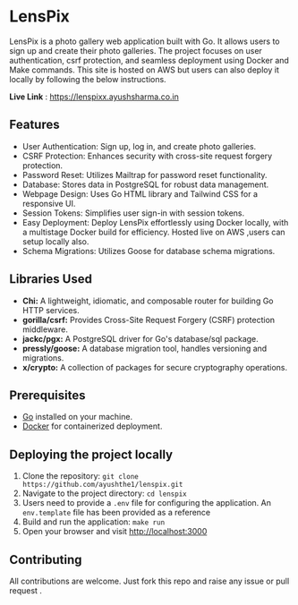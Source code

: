# LensPix

LensPix is a photo gallery web application built with Go. It allows users to sign up and create their photo galleries. The project focuses on user authentication, csrf protection, and seamless deployment using Docker and Make commands. This site is hosted on AWS but users can also deploy it locally by following the below instructions.

 **Live Link** : https://lenspixx.ayushsharma.co.in


## Features

- User Authentication: Sign up, log in, and create photo galleries.
- CSRF Protection: Enhances security with cross-site request forgery protection.
- Password Reset: Utilizes Mailtrap for password reset functionality.
- Database: Stores data in PostgreSQL for robust data management.
- Webpage Design: Uses Go HTML library and Tailwind CSS for a responsive UI.
- Session Tokens: Simplifies user sign-in with session tokens.
- Easy Deployment: Deploy LensPix effortlessly using Docker locally, with a multistage Docker build for efficiency. Hosted live on AWS ,users can setup locally also.
- Schema Migrations: Utilizes Goose for database schema migrations.

## Libraries Used

- **Chi:** A lightweight, idiomatic, and composable router for building Go HTTP services.
- **gorilla/csrf:** Provides Cross-Site Request Forgery (CSRF) protection middleware.
- **jackc/pgx:** A PostgreSQL driver for Go's database/sql package.
- **pressly/goose:** A database migration tool, handles versioning and migrations.
- **x/crypto:** A collection of packages for secure cryptography operations.

## Prerequisites

- [Go](https://golang.org/dl/) installed on your machine.
- [Docker](https://www.docker.com/) for containerized deployment.

## Deploying the project locally

1. Clone the repository: `git clone https://github.com/ayushthe1/lenspix.git`
2. Navigate to the project directory: `cd lenspix`
3. Users need to provide a `.env` file for configuring the application. An `env.template` file has   been provided as a reference
3. Build and run the application: `make run`
4. Open your browser and visit [http://localhost:3000](http://localhost:3000)


## Contributing

All contributions are welcome. Just fork this repo and raise any issue or pull request .
